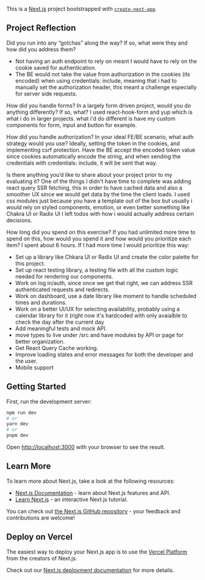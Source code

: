 This is a [Next.js](https://nextjs.org/) project bootstrapped with [`create-next-app`](https://github.com/vercel/next.js/tree/canary/packages/create-next-app).


## Project Reflection

Did you run into any “gotchas” along the way? If so, what were they and how did you address them?
  - Not having an auth endpoint to rely on meant I would have to rely on the cookie saved for authentication.
  - The BE would not take the value from authorization in the cookies (its encoded) when using credentials: include, meaning that i had to manually set the authorization header, this meant a challenge
    especially for server side requests.

How did you handle forms? In a largely form driven project, would you do anything differently? If so, what? I used react-hook-form and yup which is what i do in larger projects. what i'd do different is have my custom components for form, input and button for example.

How did you handle authorization? In your ideal FE/BE scenario, what auth strategy would you use? Ideally, setting the token in the cookies, and implementing csrf protection. Have the BE accept the encoded token value since cookies automatically encode the string, and when sending the credentials with credentials: include, it will be sent that way.

Is there anything you’d like to share about your project prior to my evaluating it?
One of the things I didn't have time to complete was adding react query SSR fetching, this in order to have cached data and also a smoother UX since we would get data by the time the client loads.
I used css modules just because you have a template out of the box but usually i would rely on styled components, emotion, or even better something like Chakra UI or Radix UI
I left todos with how i would actually address certain decisions.

How long did you spend on this exercise? If you had unlimited more time to spend on this, how would you spend it and how would you prioritize each item?
I spent about 6 hours. If I had more time I would prioritize this way:

- Set up a library like Chkara UI or Radix UI and create the color palette for this project.
- Set up react testing library, a testing file with all the custom logic needed for rendering our components.
- Work on log in/auth, since once we get that right, we can address SSR authenticated requests and redirects.
- Work on dashboard, use a date library like moment to handle scheduled times and durations.
- Work on a better UI/UX for selecting availability, probably using a calendar library for it (right now it's hardcoded with only avaialble to check the day after the current day
- Add meaningful tests and mock API.
- move types to live under /src and have modules by API or page for better organization.
- Get React Query Cache working.
- Improve loading states and error messages for both the developer and the user.
- Mobile support

## Getting Started

First, run the development server:

```bash
npm run dev
# or
yarn dev
# or
pnpm dev
```

Open [http://localhost:3000](http://localhost:3000) with your browser to see the result.

## Learn More

To learn more about Next.js, take a look at the following resources:

- [Next.js Documentation](https://nextjs.org/docs) - learn about Next.js features and API.
- [Learn Next.js](https://nextjs.org/learn) - an interactive Next.js tutorial.

You can check out [the Next.js GitHub repository](https://github.com/vercel/next.js/) - your feedback and contributions are welcome!

## Deploy on Vercel

The easiest way to deploy your Next.js app is to use the [Vercel Platform](https://vercel.com/new?utm_medium=default-template&filter=next.js&utm_source=create-next-app&utm_campaign=create-next-app-readme) from the creators of Next.js.

Check out our [Next.js deployment documentation](https://nextjs.org/docs/deployment) for more details.
